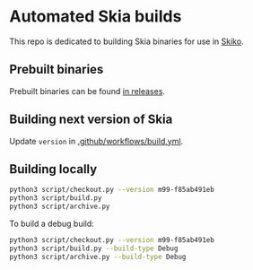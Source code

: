 # Automated Skia builds

This repo is dedicated to building Skia binaries for use in [Skiko](https://github.com/JetBrains/skiko).

## Prebuilt binaries

Prebuilt binaries can be found [in releases](https://github.com/JetBrains/skia-pack/releases).

## Building next version of Skia

Update `version` in [.github/workflows/build.yml](https://github.com/JetBrains/skia-pack/blob/master/.github/workflows/build.yml).

## Building locally

```sh
python3 script/checkout.py --version m99-f85ab491eb
python3 script/build.py
python3 script/archive.py
```

To build a debug build:

```sh
python3 script/checkout.py --version m99-f85ab491eb
python3 script/build.py --build-type Debug
python3 script/archive.py --build-type Debug
```
